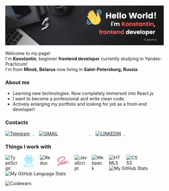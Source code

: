 ![Alt text](./hello-world.jpg/?raw=true "Title")

<p>Welcome to my page! </br> I'm <b>Konstantin</b>, beginner <b>frontend developer</b> currently studying in Yandex-Practicum! </br> I'm from <b> Minsk, Belarus</b> now living in <b>Saint-Petersburg, Russia</b>. </p>

<h3>About me</h3>

- Learning new technologies. Now completely immersed into React.js
- I want to become a professional and write clean code.
- Actively enlarging my portfolio and looking for job as a front-end developer!

<h3>Contacts</h3>

<p>
<a href="https://t.me/softlolx" target="_blank"> <img src="https://upload.wikimedia.org/wikipedia/commons/8/82/Telegram_logo.svg" alt="Telegram" width="45" height="45" style="padding-right:10px;"/> </a> &nbsp; &nbsp;
<a href="mailto:softlolx@gmail.com" target="_blank"> <img src="https://upload.wikimedia.org/wikipedia/commons/7/7e/Gmail_icon_%282020%29.svg" alt="GMAIL" width="45" height="45" style="padding-right: 100px;"/> </a>  &nbsp; &nbsp;
<a href="https://www.linkedin.com/in/softlolx/" target="_blank"> <img src="https://upload.wikimedia.org/wikipedia/commons/8/81/LinkedIn_icon.svg" alt="LINKEDIN" width="45" height="45" style="padding-right:10px;"/> </a> &nbsp; &nbsp;
</p>

<h3>Things I work with</h3>

<p>
  <img align="left" alt="TypeScript" width="40px" src="https://upload.wikimedia.org/wikipedia/commons/thumb/4/4c/Typescript_logo_2020.svg/1024px-Typescript_logo_2020.svg.png?20221110153201" style="padding-right:15px;" />
<img align="left" alt="React" width="40px" src="https://raw.githubusercontent.com/devicons/devicon/master/icons/react/react-original-wordmark.svg" style="padding-right:15px;" />
  <img align="left" alt="Redux" width="40px" src="https://cdn.worldvectorlogo.com/logos/redux.svg" style="padding-right:15px;" />
  <img align="left" alt="SASS/SCSS" width="40px" src="https://raw.githubusercontent.com/devicons/devicon/master/icons/sass/sass-original.svg" style="padding-right:15px;" />
  <img align="left" alt="JavaScript" width="40px" src="https://cdn.jsdelivr.net/gh/devicons/devicon/icons/javascript/javascript-original.svg" style="padding-right:15px;" />
  
  <img align="left" alt="Webpack" width="40px" src="https://www.vectorlogo.zone/logos/js_webpack/js_webpack-icon.svg" style="padding-right:15px;" />
  <img align="left" alt="HTML5" width="40px" src="https://cdn.jsdelivr.net/gh/devicons/devicon/icons/html5/html5-original.svg" style="padding-right:15px;" />
  <img align="left" alt="CSS3" width="40px" src="https://cdn.jsdelivr.net/gh/devicons/devicon/icons/css3/css3-original.svg" style="padding-right:15px;" />
</p>

<br />

<p>
  
 ![My GitHub Stats](https://github-readme-stats.vercel.app/api/?username=softlolx&count_private=true&theme=tokyonight&showicons=true)
 ![My GitHub Language Stats](https://github-readme-stats.vercel.app/api/top-langs/?username=softlolx&langs_count=5&theme=tokyonight)
 
</p>
 

 
 ![Codewars](https://github.r2v.ch/codewars?user=softlolx&theme=dark)
  


